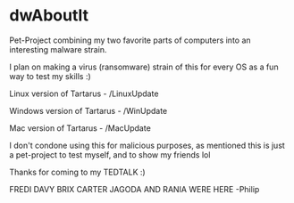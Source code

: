 # dwAboutIt
Pet-Project combining my two favorite parts of computers into an interesting malware strain. 

I plan on making a virus (ransomware) strain of this for every OS as a fun way to test my skills :)

Linux version of Tartarus - /LinuxUpdate

Windows version of Tartarus - /WinUpdate

Mac version of Tartarus - /MacUpdate

I don't condone using this for malicious purposes, as mentioned this is just a pet-project to test myself, and to show my friends lol

Thanks for coming to my TEDTALK :)











FREDI DAVY BRIX CARTER JAGODA AND RANIA WERE HERE
-Philip
